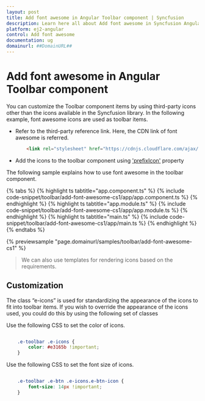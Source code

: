 ```yaml
---
layout: post
title: Add font awesome in Angular Toolbar component | Syncfusion
description: Learn here all about Add font awesome in Syncfusion Angular Toolbar component of Syncfusion Essential JS 2 and more.
platform: ej2-angular
control: Add font awesome 
documentation: ug
domainurl: ##DomainURL##
---
```


# Add font awesome in Angular Toolbar component

You can customize the Toolbar component items by using third-party icons other than the icons available in the Syncfusion library. In the following example, font awesome icons are used as toolbar items.

* Refer to the third-party reference link. Here, the CDN link of font awesome is referred.

  ```html
      <link rel="stylesheet" href="https://cdnjs.cloudflare.com/ajax/libs/font-awesome/4.7.0/css/font-awesome.min.css" />
  ```

* Add the icons to the toolbar component using ['prefixIcon'](https://ej2.syncfusion.com/angular/documentation/api/toolbar/itemDirective/#prefixicon) property

The following sample explains how to use font awesome in the toolbar component.

{% tabs %}
{% highlight ts tabtitle="app.component.ts" %}
{% include code-snippet/toolbar/add-font-awesome-cs1/app/app.component.ts %}
{% endhighlight %}
{% highlight ts tabtitle="app.module.ts" %}
{% include code-snippet/toolbar/add-font-awesome-cs1/app/app.module.ts %}
{% endhighlight %}
{% highlight ts tabtitle="main.ts" %}
{% include code-snippet/toolbar/add-font-awesome-cs1/app/main.ts %}
{% endhighlight %}
{% endtabs %}
  
{% previewsample "page.domainurl/samples/toolbar/add-font-awesome-cs1" %}

> We can also use templates for rendering icons based on the requirements.

## Customization

The class “e-icons” is used for standardizing the appearance of the icons to fit into toolbar items. If you wish to override the appearance of the icons used, you could do this by using the following set of classes

Use the following CSS to set the color of icons.

```CSS

    .e-toolbar .e-icons {
        color: #e3165b !important;
    }

```

Use the following CSS to set the font size of icons.

```CSS

    .e-toolbar .e-btn .e-icons.e-btn-icon {
        font-size: 14px !important;
    }

```